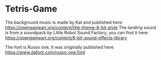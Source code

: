 # Tetris-Game
The background music is made by Kat and published here: https://opengameart.org/content/title-theme-8-bit-style The landing sound is from a soundpack by Little Robot Sound Factory, you can find it here: https://opengameart.org/content/8-bit-sound-effects-library

The font is Russo one, it was originally published here: https://www.dafont.com/russo-one.font
